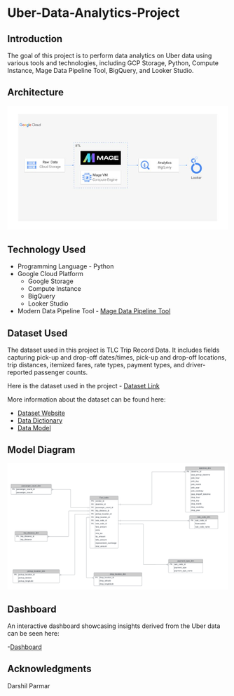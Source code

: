 # Uber-Data-Analytics-Project

## Introduction

The goal of this project is to perform data analytics on Uber data using various tools and technologies, including GCP Storage, Python, Compute Instance, Mage Data Pipeline Tool, BigQuery, and Looker Studio.

## Architecture

![Image Alt Text](architecture.jpg)


## Technology Used

- Programming Language - Python
- Google Cloud Platform
  - Google Storage
  - Compute Instance
  - BigQuery
  - Looker Studio
- Modern Data Pipeline Tool - [Mage Data Pipeline Tool](https://www.mage.ai/)


## Dataset Used

The dataset used in this project is TLC Trip Record Data. It includes fields capturing pick-up and drop-off dates/times, pick-up and drop-off locations, trip distances, itemized fares, rate types, payment types, and driver-reported passenger counts.

Here is the dataset used in the project - [Dataset Link](https://example.com/dataset.csv)

More information about the dataset can be found here:
- [Dataset Website](https://www.example.com/dataset)
- [Data Dictionary](https://www.example.com/dictionary.pdf)
- [Data Model](https://www.example.com/datamodel.png)


## Model Diagram
![Image Alt Text](model_diagram.png)
## Dashboard 
An interactive dashboard showcasing insights derived from the Uber data can be seen here: 

-[Dashboard](https://lookerstudio.google.com/reporting/f8d695ff-ed45-4841-90d1-571a5a463ab4)

## Acknowledgments

Darshil Parmar

